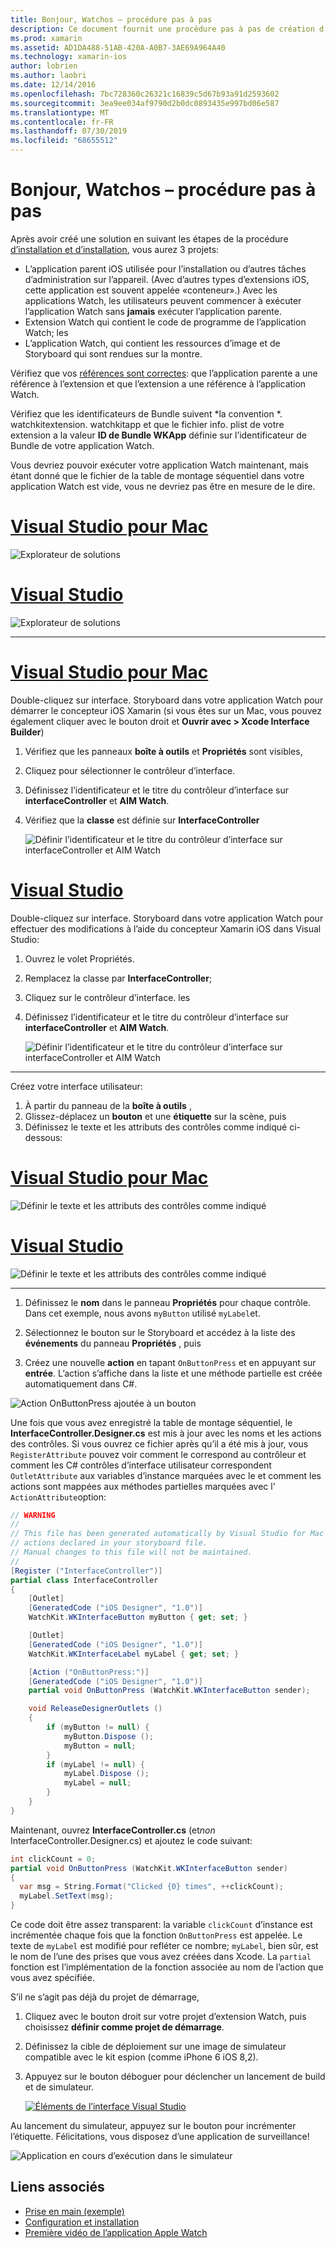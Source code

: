 ```yaml
---
title: Bonjour, Watchos – procédure pas à pas
description: Ce document fournit une procédure pas à pas de création d’une application Watchos simple à l’aide de Xamarin. Il décrit comment travailler à la fois dans Visual Studio et Visual Studio pour Mac, utiliser des storyboards et répondre aux événements dans le code.
ms.prod: xamarin
ms.assetid: AD1DA488-51AB-420A-A0B7-3AE69A964A40
ms.technology: xamarin-ios
author: lobrien
ms.author: laobri
ms.date: 12/14/2016
ms.openlocfilehash: 7bc728360c26321c16839c5d67b93a91d2593602
ms.sourcegitcommit: 3ea9ee034af9790d2b0dc0893435e997bd06e587
ms.translationtype: MT
ms.contentlocale: fr-FR
ms.lasthandoff: 07/30/2019
ms.locfileid: "68655512"
---
```

# <a name="hello-watchos--walkthrough"></a>Bonjour, Watchos – procédure pas à pas

Après avoir créé une solution en suivant les étapes de la procédure [d’installation et d’installation](~/ios/watchos/get-started/installation.md), vous aurez 3 projets:

- L’application parent iOS utilisée pour l’installation ou d’autres tâches d’administration sur l’appareil. (Avec d’autres types d’extensions iOS, cette application est souvent appelée «conteneur».) Avec les applications Watch, les utilisateurs peuvent commencer à exécuter l’application Watch sans **jamais** exécuter l’application parente.
- Extension Watch qui contient le code de programme de l’application Watch; les
- L’application Watch, qui contient les ressources d’image et de Storyboard qui sont rendues sur la montre.

Vérifiez que vos [références sont correctes](~/ios/watchos/get-started/project-references.md): que l’application parente a une référence à l’extension et que l’extension a une référence à l’application Watch.

Vérifiez que les identificateurs de Bundle suivent \*la convention \*. watchkitextension. watchkitapp et que le fichier info. plist de votre extension a la valeur **ID de Bundle WKApp** définie sur l’identificateur de Bundle de votre application Watch.

Vous devriez pouvoir exécuter votre application Watch maintenant, mais étant donné que le fichier de la table de montage séquentiel dans votre application Watch est vide, vous ne devriez pas être en mesure de le dire.

# <a name="visual-studio-for-mactabmacos"></a>[Visual Studio pour Mac](#tab/macos)

![](hello-watch-images/projectstructure.png "Explorateur de solutions")

# <a name="visual-studiotabwindows"></a>[Visual Studio](#tab/windows)

![](hello-watch-images/vs-projectstructure.png "Explorateur de solutions")

-----

# <a name="visual-studio-for-mactabmacos"></a>[Visual Studio pour Mac](#tab/macos)
    
Double-cliquez sur interface. Storyboard dans votre application Watch pour démarrer le concepteur iOS Xamarin (si vous êtes sur un Mac, vous pouvez également cliquer avec le bouton droit et **Ouvrir avec > Xcode Interface Builder**)


1.  Vérifiez que les panneaux **boîte à outils** et **Propriétés** sont visibles,
1.  Cliquez pour sélectionner le contrôleur d’interface.
1.  Définissez l’identificateur et le titre du contrôleur d’interface sur **interfaceController** et **AIM Watch**.
1.  Vérifiez que la **classe** est définie sur **InterfaceController**

    ![](hello-watch-images/interfacecontrollerattributes.png "Définir l’identificateur et le titre du contrôleur d’interface sur interfaceController et AIM Watch")

# <a name="visual-studiotabwindows"></a>[Visual Studio](#tab/windows)

Double-cliquez sur interface. Storyboard dans votre application Watch pour effectuer des modifications à l’aide du concepteur Xamarin iOS dans Visual Studio:

1.  Ouvrez le volet Propriétés.
1.  Remplacez la classe par **InterfaceController**;
1.  Cliquez sur le contrôleur d’interface. les
1.  Définissez l’identificateur et le titre du contrôleur d’interface sur **interfaceController** et **AIM Watch**.

    ![](hello-watch-images/vs-interfacecontrollerattributes.png "Définir l’identificateur et le titre du contrôleur d’interface sur interfaceController et AIM Watch")

-----


Créez votre interface utilisateur:

1. À partir du panneau de la **boîte à outils** ,
1. Glissez-déplacez un **bouton** et une **étiquette** sur la scène, puis
1. Définissez le texte et les attributs des contrôles comme indiqué ci-dessous:

# <a name="visual-studio-for-mactabmacos"></a>[Visual Studio pour Mac](#tab/macos)

![](hello-watch-images/draganddrop.png "Définir le texte et les attributs des contrôles comme indiqué")

# <a name="visual-studiotabwindows"></a>[Visual Studio](#tab/windows)

![](hello-watch-images/vs-draganddrop.png "Définir le texte et les attributs des contrôles comme indiqué")

-----

1. Définissez le **nom** dans le panneau **Propriétés** pour chaque contrôle. Dans cet exemple, nous avons `myButton` utilisé `myLabel`et.

1. Sélectionnez le bouton sur le Storyboard et accédez à la liste des **événements** du panneau **Propriétés** , puis

1. Créez une nouvelle **action** en tapant `OnButtonPress` et en appuyant sur **entrée**.
  L’action s’affiche dans la liste et une méthode partielle est créée automatiquement dans C#.

![](hello-watch-images/buttonaction.png "Action OnButtonPress ajoutée à un bouton")

Une fois que vous avez enregistré la table de montage séquentiel, le **InterfaceController.Designer.cs** est mis à jour avec les noms et les actions des contrôles. Si vous ouvrez ce fichier après qu’il a été mis à jour, vous `RegisterAttribute` pouvez voir comment le correspond au contrôleur et comment les C# contrôles d’interface utilisateur correspondent `OutletAttribute` aux variables d’instance marquées avec le et comment les actions sont mappées aux méthodes partielles marquées avec l' `ActionAttribute`option:

```csharp
// WARNING
//
// This file has been generated automatically by Visual Studio for Mac from the outlets and
// actions declared in your storyboard file.
// Manual changes to this file will not be maintained.
//
[Register ("InterfaceController")]
partial class InterfaceController
{
    [Outlet]
    [GeneratedCode ("iOS Designer", "1.0")]
    WatchKit.WKInterfaceButton myButton { get; set; }

    [Outlet]
    [GeneratedCode ("iOS Designer", "1.0")]
    WatchKit.WKInterfaceLabel myLabel { get; set; }

    [Action ("OnButtonPress:")]
    [GeneratedCode ("iOS Designer", "1.0")]
    partial void OnButtonPress (WatchKit.WKInterfaceButton sender);

    void ReleaseDesignerOutlets ()
    {
        if (myButton != null) {
            myButton.Dispose ();
            myButton = null;
        }
        if (myLabel != null) {
            myLabel.Dispose ();
            myLabel = null;
        }
    }
}
```

Maintenant, ouvrez **InterfaceController.cs** (et*non* InterfaceController.Designer.cs) et ajoutez le code suivant:

```csharp
int clickCount = 0;
partial void OnButtonPress (WatchKit.WKInterfaceButton sender)
{
  var msg = String.Format("Clicked {0} times", ++clickCount);
  myLabel.SetText(msg);
}
```

Ce code doit être assez transparent: la variable `clickCount` d’instance est incrémentée chaque fois que la fonction `OnButtonPress` est appelée. Le texte de `myLabel` est modifié pour refléter ce nombre; `myLabel`, bien sûr, est le nom de l’une des prises que vous avez créées dans Xcode. La `partial` fonction est l’implémentation de la fonction associée au nom de l’action que vous avez spécifiée.

S’il ne s’agit pas déjà du projet de démarrage,

1. Cliquez avec le bouton droit sur votre projet d’extension Watch, puis choisissez **définir comme projet de démarrage**.

1. Définissez la cible de déploiement sur une image de simulateur compatible avec le kit espion (comme iPhone 6 iOS 8,2).

1. Appuyez sur le bouton déboguer pour déclencher un lancement de build et de simulateur.

    [![](hello-watch-images/readytodebug-sml.png "Éléments de l’interface Visual Studio")](hello-watch-images/readytodebug.png#lightbox)

Au lancement du simulateur, appuyez sur le bouton pour incrémenter l’étiquette.
Félicitations, vous disposez d’une application de surveillance!

![](hello-watch-images/running.png "Application en cours d’exécution dans le simulateur")


## <a name="related-links"></a>Liens associés

- [Prise en main (exemple)](https://docs.microsoft.com/samples/xamarin/ios-samples/watchkit-gettingstarted)
- [Configuration et installation](~/ios/watchos/get-started/installation.md)
- [Première vidéo de l’application Apple Watch](https://blog.xamarin.com/your-first-watch-kit-app/)
